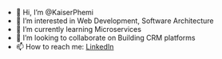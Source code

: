 - 👋 Hi, I’m @KaiserPhemi
- 👀 I’m interested in Web Development, Software Architecture
- 🌱 I’m currently learning Microservices
- 💞️ I’m looking to collaborate on Building CRM platforms
- 📫 How to reach me: [LinkedIn](https://www.linkedin.com/in/kaiserphemi/)

<!---
KaiserPhemi/KaiserPhemi is a ✨ special ✨ repository because its `README.md` (this file) appears on your GitHub profile.
You can click the Preview link to take a look at your changes.
--->
